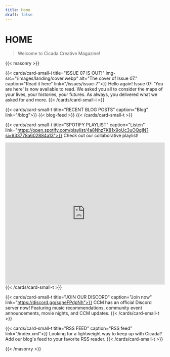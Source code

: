 ```yaml
---
title: Home
draft: false
---
```


# HOME
> Welcome to Cicada Creative Magazine!

{{< masonry >}}

{{< cards/card-small-i title="ISSUE 07 IS OUT!" img-src="/images/landing/cover.webp" alt="The cover of Issue 07." caption="Read it here" link="/issues/issue-7">}}
Hello again! Issue 07: 'You are here' is now available to read. We asked you all to consider the maps of your lives, your histories, your futures. As always, you delivered what we asked for and more.
{{< /cards/card-small-i >}}

{{< cards/card-small-t title="RECENT BLOG POSTS" caption="Blog" link="/blog">}}
{{< blog-feed >}}
{{< /cards/card-small-t >}}

{{< cards/card-small-t title="SPOTIFY PLAYLIST" caption="Listen" link="https://open.spotify.com/playlist/4a8Nhz7K81x9oUc3uOQgIN?si=933778a602884a13">}}
Check out our collaborative playlist!
<iframe style="border-radius:0px" src="https://open.spotify.com/embed/playlist/4a8Nhz7K81x9oUc3uOQgIN?utm_source=generator" width="100%" height="450" frameBorder="0" allowfullscreen="" allow="autoplay; clipboard-write; encrypted-media; fullscreen; picture-in-picture" loading="lazy"></iframe>
{{< /cards/card-small-t >}}

{{< cards/card-small-t title="JOIN OUR DISCORD" caption="Join now" link="https://discord.gg/sgneFPdpNh">}}
CCM has an official Discord server now! Featuring music recommendations, community event announcements, movie nights, and CCM updates.
{{< /cards/card-small-t >}}

{{< cards/card-small-t title="RSS FEED" caption="RSS feed" link="/index.xml">}}
Looking for a lightweight way to keep up with Cicada? Add our blog's feed to your favorite RSS reader. <i class="fa-solid fa-square-rss"></i>
{{< /cards/card-small-t >}}

{{< /masonry >}}